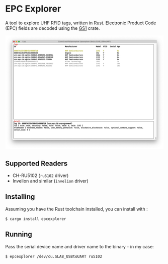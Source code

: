 # EPC Explorer

A tool to explore UHF RFID tags, written in Rust. Electronic Product Code (EPC) fields are decoded using the [GS1](https://crates.io/crates/gs1) crate.

![Screenshot](/img/screenshot.png)

## Supported Readers

* CH-RU5102 (`ru5102` driver)
* Invelion and similar (`invelion` driver)

## Installing

Assuming you have the Rust toolchain installed, you can install with :

	$ cargo install epcexplorer

## Running

Pass the serial device name and driver name to the binary - in my case:

	$ epcexplorer /dev/cu.SLAB_USBtoUART ru5102
